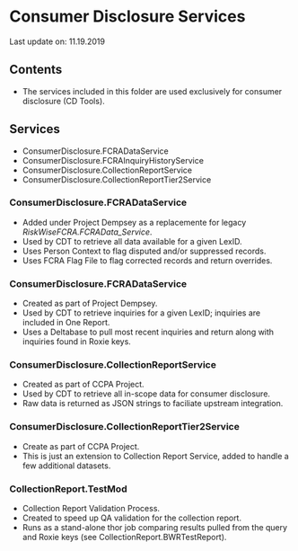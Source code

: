 # Consumer Disclosure Services
Last update on: 11.19.2019

## Contents

- The services included in this folder are used exclusively for consumer disclosure (CD Tools).  

## Services

- ConsumerDisclosure.FCRADataService
- ConsumerDisclosure.FCRAInquiryHistoryService
- ConsumerDisclosure.CollectionReportService
- ConsumerDisclosure.CollectionReportTier2Service

### ConsumerDisclosure.FCRADataService
- Added under Project Dempsey as a replacemente for legacy <i>RiskWiseFCRA.FCRAData_Service</i>.
- Used by CDT to retrieve all data available for a given LexID.
- Uses Person Context to flag disputed and/or suppressed records.
- Uses FCRA Flag File to flag corrected records and return overrides.

### ConsumerDisclosure.FCRADataService
- Created as part of Project Dempsey.
- Used by CDT to retrieve inquiries for a given LexID; inquiries are included in One Report.
- Uses a Deltabase to pull most recent inquiries and return along with inquiries found in Roxie keys.
 
### ConsumerDisclosure.CollectionReportService
- Created as part of CCPA Project.
- Used by CDT to retrieve all in-scope data for consumer disclosure.
- Raw data is returned as JSON strings to faciliate upstream integration.

### ConsumerDisclosure.CollectionReportTier2Service
- Create as part of CCPA Project.
- This is just an extension to Collection Report Service, added to handle a few additional datasets.

### CollectionReport.TestMod
- Collection Report Validation Process.
- Created to speed up QA validation for the collection report.
- Runs as a stand-alone thor job comparing results pulled from the query and Roxie keys (see CollectionReport.BWRTestReport).